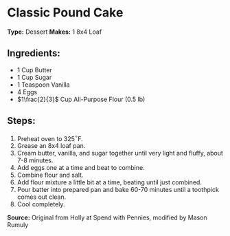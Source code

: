 # Classic Pound Cake

**Type:** Dessert
**Makes:** 1 8x4 Loaf

## Ingredients:
- 1 Cup Butter
- 1 Cup Sugar
- 1 Teaspoon Vanilla
- 4 Eggs
- $1\frac{2}{3}$ Cup All-Purpose Flour (0.5 lb)

## Steps:
1. Preheat oven to 325$^\circ$F.
2. Grease an 8x4 loaf pan.
3. Cream butter, vanilla, and sugar together until very light and fluffy, about 7-8 minutes.
4. Add eggs one at a time and beat to combine.
5. Combine flour and salt.
6. Add flour mixture a little bit at a time, beating until just combined.
7. Pour batter into prepared pan and bake 60-70 minutes until a toothpick comes out clean.
8. Cool completely.

**Source:** Original from Holly at Spend with Pennies, modified by Mason Rumuly
